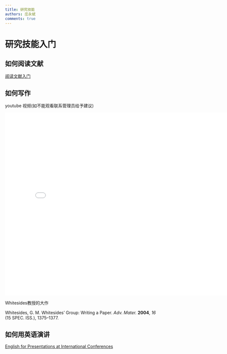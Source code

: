 ```yaml
---
title: 研究技能
authors: 庄永斌
comments: true
---
```


# 研究技能入门

## 如何阅读文献

[阅读文献入门](https://web.stanford.edu/class/ee384m/Handouts/HowtoReadPaper.pdf)

## 如何写作

youtube 视频(如不能观看联系管理员给予建议)

<iframe width="800" height="600" src="//player.bilibili.com/player.html?aid=73708985&bvid=BV1TE411h7B9&cid=126075594&page=1" scrolling="no" border="0" frameborder="no" framespacing="0" allowfullscreen="true"> </iframe>



Whitesides教授的大作

Whitesides, G. M. Whitesides’ Group: Writing a Paper. *Adv. Mater.* **2004**, *16* (15 SPEC. ISS.), 1375–1377.

## 如何用英语演讲

[English for Presentations at International Conferences](https://book.douban.com/subject/25773106/)

